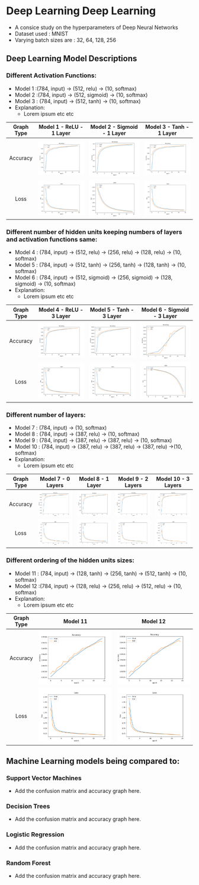 # Deep Learning Deep Learning
- A consice study on the hyperparameters of Deep Neural Networks
- Dataset used : MNIST
- Varying batch sizes are : 32, 64, 128, 256

## Deep Learning Model Descriptions
### Different Activation Functions:
- Model 1 :(784, input) -> (512, relu) -> (10, softmax)
- Model 2 :(784, input) -> (512, sigmoid) -> (10, softmax)
- Model 3 : (784, input) -> (512, tanh) -> (10, softmax)
- Explanation:
	- Lorem ipsum etc etc

| Graph Type | Model 1 - ReLU - 1 Layer | Model 2 - Sigmoid - 1 Layer | Model 3 - Tanh - 1 Layer |
| :--------: | :-------: | :-------: | :-------: |
| Accuracy | ![Model 1](models/model-0-accuracy.png "Model 1") | ![Model 2](models/model-1-accuracy.png "Model 2") | ![Model 3](models/model-2-accuracy.png "Model 3") |
| Loss | ![Model 1](models/model-0-loss.png "Model 1") | ![Model 2](models/model-1-loss.png "Model 2") | ![Model 3](models/model-2-loss.png "Model 3") |

### Different number of hidden units keeping numbers of layers and activation functions same:
- Model 4 : (784, input) -> (512, relu) -> (256, relu) -> (128, relu) -> (10, softmax)
- Model 5 : (784, input) -> (512, tanh) -> (256, tanh) -> (128, tanh) -> (10, softmax)
- Model 6 : (784, input) -> (512, sigmoid) -> (256, sigmoid) -> (128, sigmoid) -> (10, softmax)
- Explanation:
	- Lorem ipsum etc etc

| Graph Type | Model 4 - ReLU - 3 Layer | Model 5 - Tanh - 3 Layer | Model 6 - Sigmoid - 3 Layer |
| :--------: | :-------: | :-------: | :-------: |
| Accuracy | ![Model 4](models/model-3-accuracy.png "Model 4") | ![Model 5](models/model-4-accuracy.png "Model 5") | ![Model 6](models/model-5-accuracy.png "Model 6") |
| Loss | ![Model 4](models/model-3-loss.png "Model 4") | ![Model 5](models/model-4-loss.png "Model 5") | ![Model 6](models/model-5-loss.png "Model 6") |

### Different number of layers:
- Model 7 : (784, input) -> (10, softmax)
- Model 8 : (784, input) -> (387, relu) -> (10, softmax)
- Model 9 : (784, input) -> (387, relu) -> (387, relu) -> (10, softmax)
- Model 10 : (784, input) -> (387, relu) ->  (387, relu) -> (387, relu) ->(10, softmax)
- Explanation:
	- Lorem ipsum etc etc

| Graph Type | Model 7 - 0 Layers | Model 8 - 1 Layer | Model 9 - 2 Layers | Model 10 - 3 Layers |
| :---------: | :---------: | :---------: | :---------: | :---------: |
| Accuracy | ![Model 7](models/model-6-accuracy.png "Model 7") | ![Model 8](models/model-7-accuracy.png "Model 8") | ![Model 9](models/model-8-accuracy.png "Model 9") | ![Model 10](models/model-9-accuracy.png "Model 10") |
| Loss | ![Model 7](models/model-6-loss.png "Model 7") | ![Model 8](models/model-7-loss.png "Model 8") | ![Model 9](models/model-8-loss.png "Model 9") | ![Model 10](models/model-9-loss.png "Model 10") |

### Different ordering of the hidden units sizes:
- Model 11 : (784, input) -> (128, tanh) -> (256, tanh) -> (512, tanh) -> (10, softmax)
- Model 12 :(784, input) -> (128, relu) -> (256, relu) -> (512, relu) -> (10, softmax)
- Explanation:
	- Lorem ipsum etc etc

| Graph Type | Model 11 | Model 12 |
| :---------: | :---------: | :---------: |
| Accuracy | ![Model 11](models/model-10-accuracy.png "Model 11") | ![Model 12](models/model-10-accuracy.png "Model 12") |
| Loss | ![Model 11](models/model-11-loss.png "Model 11") | ![Model 12](models/model-11-loss.png "Model 12") |


## Machine Learning models being compared to:
### Support Vector Machines
- Add the confusion matrix and accuracy graph here.
### Decision Trees
- Add the confusion matrix and accuracy graph here.
### Logistic Regression
- Add the confusion matrix and accuracy graph here.
### Random Forest
- Add the confusion matrix and accuracy graph here.